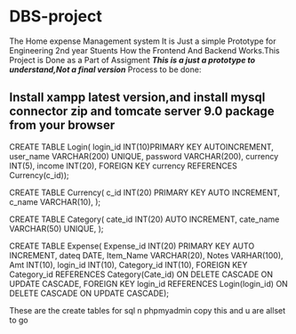 # DBS-project
The Home expense Management system
It is Just a simple Prototype for Engineering 2nd year Stuents How the  Frontend And Backend Works.This Project is Done as a Part of Assigment
***************This is a just a prototype to understand,Not a final version***************
Process to be done:
## Install xampp latest version,and install mysql connector zip and tomcate server 9.0 package from your browser
CREATE TABLE Login(
  login_id INT(10)PRIMARY KEY AUTOINCREMENT,
  user_name VARCHAR(200) UNIQUE,
  password VARCHAR(200),
  currency INT(5),
  income INT(20),
  FOREIGN KEY currency REFERENCES Currency(c_id));
  
CREATE TABLE Currency(
    c_id INT(20) PRIMARY KEY AUTO INCREMENT,
    c_name VARCHAR(10),
    );

CREATE TABLE Category(
  cate_id INT(20) AUTO INCREMENT,
  cate_name VARCHAR(50) UNIQUE,
  );

CREATE TABLE Expense(
  Expense_id INT(20) PRIMARY KEY AUTO INCREMENT,
  dateq DATE,
  Item_Name VARCHAR(20),
  Notes VARHAR(100),
  Amt INT(10),
  login_id INT(10),
  Category_id INT(10),
  FOREIGN KEY Category_id REFERENCES Category(Cate_id) ON DELETE CASCADE ON UPDATE CASCADE,
  FOREIGN KEY login_id REFERENCES Login(login_id) ON DELETE CASCADE ON UPDATE CASCADE);
  
These are the create tables for sql n phpmyadmin copy this and u are allset to go

